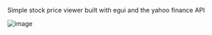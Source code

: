Simple stock price viewer built with egui and the yahoo finance API

![image](https://github.com/user-attachments/assets/b22ccb0e-8e51-42aa-aa7a-7e20c6bbfd3e)
